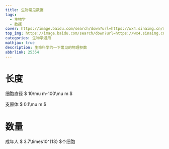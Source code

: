 ```yaml
---
title: 生物常见数据
tags:
  - 生物学
  - 数据
cover: https://image.baidu.com/search/down?url=https://wx4.sinaimg.cn/mw690/00817ymegy1hcz14ju003j32p81or1kx.jpg
top_img: https://image.baidu.com/search/down?url=https://wx4.sinaimg.cn/mw2000/00817ymegy1hcz14ju003j32p81or1kx.jpg
categories: 生物学通用
mathjax: true
description: 生命科学的一下常见的物理参数
abbrlink: 25354
---
```


# 长度 

细胞直径 $ 10\mu m-100\mu m $ 

支原体 $ 0.1\mu m $ 

# 数量 

成年人 $ 3.7\times10^{13} $个细胞 

